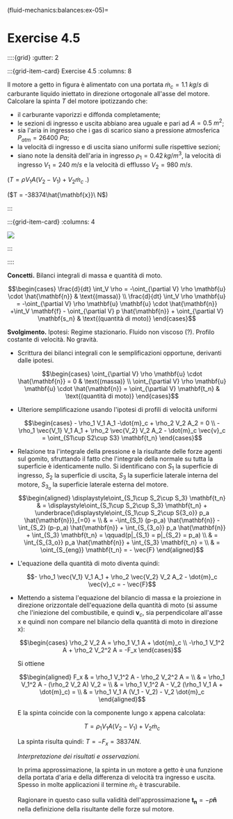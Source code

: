 (fluid-mechanics:balances:ex-05)=
# Exercise 4.5

::::{grid}
:gutter: 2

:::{grid-item-card} Exercise 4.5
:columns: 8

Il motore a getto in figura è alimentato con una portata $\dot{m}_c = 
1.1\ kg/s$ di carburante liquido iniettato in direzione 
ortogonale all'asse del motore. Calcolare la spinta $T$ del 
motore ipotizzando che:

- il carburante vaporizzi e diffonda completamente;
- le sezioni di ingresso e uscita abbiano area uguale e pari 
      ad $A = 0.5\ m^2$;
- sia l'aria in ingresso che i gas di scarico siano a pressione 
    atmosferica $P_{atm}=26400\ Pa$;
- la velocità di ingresso e di uscita siano uniformi sulle 
  rispettive sezioni;
- siano note la densità dell'aria in ingresso $\rho_1 = 0.42\, 
   kg/m^3$, la velocità di ingresso $V_1 = 240\ m/s$ 
   e la velocità di efflusso $V_2 = 980\ m/s$.

($T = \rho V_1 A (V_2-V_1) + V_2 \dot{m}_c \ .$)

($T = -38374\hat{\mathbf{x}}\ N$)

:::

:::{grid-item-card}
:columns: 4

![](../../fig/motore_a_getto.png)

:::

::::

**Concetti.** 
Bilanci integrali di massa e quantità di moto.

$$\begin{cases}
  \frac{d}{dt} \int_V \rho = -\oint_{\partial V} \rho \mathbf{u} \cdot \hat{\mathbf{n}}  & \text{(massa)} \\
  \frac{d}{dt} \int_V \rho \mathbf{u} = -\oint_{\partial V} \rho \mathbf{u} \mathbf{u} \cdot \hat{\mathbf{n}}
  +\int_V \mathbf{f} - \oint_{\partial V} p \hat{\mathbf{n}} + \oint_{\partial V} \mathbf{s_n} & \text{(quantità di moto)}
\end{cases}$$

**Svolgimento.** Ipotesi: Regime stazionario. Fluido non viscoso (?). Profilo costante di
velocità. No gravità.

-   Scrittura dei bilanci integrali con le semplificazioni opportune,
    derivanti dalle ipotesi.

    $$\begin{cases}
          \oint_{\partial V} \rho \mathbf{u} \cdot \hat{\mathbf{n}} = 0  & \text{(massa)} \\
          \oint_{\partial V} \rho \mathbf{u} \mathbf{u} \cdot \hat{\mathbf{n}} = \oint_{\partial V} \mathbf{t_n} & \text{(quantità di moto)}
         \end{cases}$$

-   Ulteriore semplificazione usando l'ipotesi di profili di velocità
    uniformi

    $$\begin{cases}
          - \rho_1 V_1 A_1 -\dot{m}_c + \rho_2 V_2 A_2 = 0  \\
          - \rho_1 \vec{V_1} V_1 A_1 + \rho_2 \vec{V_2} V_2 A_2 - \dot{m}_c \vec{v}_c = \oint_{S1\cup S2\cup S3} \mathbf{t_n}
         \end{cases}$$

-   Relazione tra l'integrale della pressione e la risultante delle
    forze agenti sul gomito, sfruttando il fatto che l'integrale della
    normale su tutta la superficie è identicamente nullo. Si
    identificano con $S_1$ la superficie di ingresso, $S_2$ la
    superficie di uscita, $S_3$ la superficie laterale interna del
    motore, $S_{3_o}$ la superficie laterale esterna del motore.
    $$\begin{aligned}
          \displaystyle\oint_{S_1\cup S_2\cup S_3} \mathbf{t_n} & = \displaystyle\oint_{S_1\cup S_2\cup S_3} \mathbf{t_n} + \underbrace{\displaystyle\oint_{S_1\cup S_2\cup S{3_o}} p_a \hat{\mathbf{n}}}_{=0} = \\
          & = -\int_{S_1} (p-p_a) \hat{\mathbf{n}} - \int_{S_2} (p-p_a) \hat{\mathbf{n}} + \int_{S_{3_o}} p_a \hat{\mathbf{n}} + \int_{S_3} \mathbf{t_n}  = \qquad(p|_{S_1} = p|_{S_2} = p_a) \\
          & = \int_{S_{3_o}} p_a \hat{\mathbf{n}} + \int_{S_3} \mathbf{t_n} = \\
          & = \oint_{S_{eng}} \mathbf{t_n} = - \vec{F}
         \end{aligned}$$

-   L'equazione della quantità di moto diventa quindi:
    
    $$- \rho_1 \vec{V_1} V_1 A_1 + \rho_2 \vec{V_2} V_2 A_2 - \dot{m}_c \vec{v}_c = - \vec{F}$$

-   Mettendo a sistema l'equazione del bilancio di massa e la proiezione
    in direzione orizzontale dell'equazione della quantità di moto (si
    assume che l'iniezione del combustibile, e quindi $\mathbf{v}_c$, sia
    perpendicolare all'asse x e quindi non compare nel bilancio della
    quantità di moto in direzione x): 

    $$\begin{cases}
        \rho_2 V_2 A = \rho_1 V_1 A + \dot{m}_c \\
        -\rho_1 V_1^2 A + \rho_2 V_2^2 A = -F_x 
      \end{cases}$$

    Si ottiene

    $$\begin{aligned}
        F_x & = \rho_1 V_1^2 A - \rho_2 V_2^2 A = \\
            & = \rho_1 V_1^2 A - (\rho_2 V_2 A) V_2 = \\
            & = \rho_1 V_1^2 A - V_2 (\rho_1 V_1 A + \dot{m}_c) = \\
            & = \rho_1 V_1 A (V_1 - V_2) - V_2 \dot{m}_c
      \end{aligned}$$

    E la spinta coincide con la componente lungo x appena calcolata:

    $$T = \rho_1 V_1 A (V_2 - V_1) + V_2 \dot{m}_c$$

    La spinta risulta quindi: $T = -F_x = 38374N$.

    *Interpretazione dei risultati e osservazioni.*

    In prima approssimazione, la spinta in un motore a getto è una
    funzione della portata d'aria e della differenza di velocità tra
    ingresso e uscita. Spesso in molte applicazioni il termine
    $\dot{m}_c$ è trascurabile.

    Ragionare in questo caso sulla validità dell'approssimazione
    $\mathbf{t_n} = -p\mathbf{\hat{n}}$ nella definizione della risultante delle
    forze sul motore.
